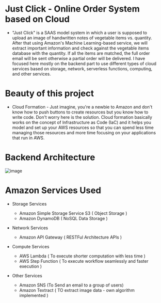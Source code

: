# Just Click - Online Order System based on Cloud

- "Just Click" is a SAAS model system in which a user is supposed to upload an image of handwritten notes of vegetable items vs. quantity. After that using
  Amazon's Machine Learning-based service,   we will extract important information and check against the vegetable items database with the quantity. If all
  the items are matched, the full order email will be sent otherwise a partial order will be delivered. I have focused here mostly on the backend part to use
  different types of cloud services based on storage, network, serverless functions, computing, and other services.

# Beauty of this project 

- Cloud Formation - Just imagine, you're a newbie to Amazon and don't know how to push buttons to create resources but you know how to write code. Don't worry here is the solution.
  Cloud formation basically works on the concept of Infrastructure as Code (IaC) and it helps you model and set up your AWS resources so that you can spend less time managing
  those resources and more time focusing on your applications that run in AWS.

# Backend Architecture 

![image](https://github.com/HVMS/CloudProect/assets/38061955/eafbb9eb-de7d-4b47-bbfb-f9a285405478)

# Amazon Services Used

- Storage Services
  - Amazon Simple Storage Service S3 ( Object Storage )
  - Amazon DynamoDB ( NoSQL Data Storage )

- Network Services
  - Amazon API Gateway ( RESTFul Architecture APIs )
 
- Compute Services
  - AWS Lambda ( To execute shorter computation with less time )
  - AWS Step Function ( To execute workflow seamlessly and faster execution )
 
- Other Services
  - Amazon SNS (To Send an email to a group of users)
  - Amazon Textract ( TO extract image data - own algorithm implemented )
 
 

